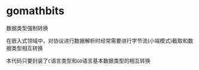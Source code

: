 # gomathbits
数据类型强制转换

在嵌入式领域中，对协议进行数据解析时经常需要进行字节流(小端模式)截取和数据类型相互转换

本代码只要封装了`C`语言类型和`GO`语言基本数据类型的相互转换
